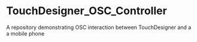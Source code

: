 # TouchDesigner_OSC_Controller
A repository demonstrating OSC interaction between TouchDesigner and a a mobile phone
